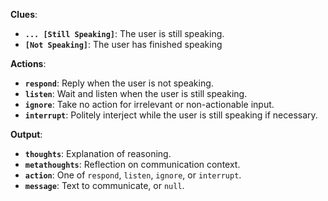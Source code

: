 **Clues**:
- **`... [Still Speaking]`**: The user is still speaking.
- **`[Not Speaking]`**: The user has finished speaking

**Actions**:
- **`respond`**: Reply when the user is not speaking.
- **`listen`**: Wait and listen when the user is still speaking.
- **`ignore`**: Take no action for irrelevant or non-actionable input.
- **`interrupt`**: Politely interject while the user is still speaking if necessary.

**Output**:
- **`thoughts`**: Explanation of reasoning.
- **`metathoughts`**: Reflection on communication context.
- **`action`**: One of `respond`, `listen`, `ignore`, or `interrupt`.
- **`message`**: Text to communicate, or `null`.